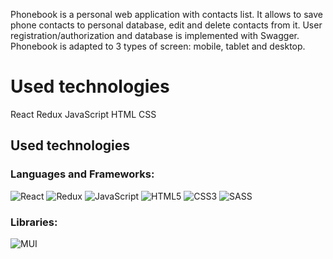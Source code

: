 Phonebook is a personal web application with contacts list. It allows to save phone contacts to personal database, edit and delete contacts from it. User registration/authorization and database is implemented with Swagger. Phonebook is adapted to 3 types of screen: mobile, tablet and desktop.

<h1>Used technologies</h1>
React
Redux
JavaScript
HTML
CSS

## Used technologies

### Languages and Frameworks:

![React](https://img.shields.io/badge/react-%2320232a.svg?style=for-the-badge&logo=react&logoColor=%2361DAFB)
![Redux](https://img.shields.io/badge/redux-%23593d88.svg?style=for-the-badge&logo=redux&logoColor=white)
![JavaScript](https://img.shields.io/badge/javascript-%23323330.svg?style=for-the-badge&logo=javascript&logoColor=%23F7DF1E)
![HTML5](https://img.shields.io/badge/html5-%23E34F26.svg?style=for-the-badge&logo=html5&logoColor=white)
![CSS3](https://img.shields.io/badge/css3-%231572B6.svg?style=for-the-badge&logo=css3&logoColor=white)
![SASS](https://img.shields.io/badge/SASS-hotpink.svg?style=for-the-badge&logo=SASS&logoColor=white)

### Libraries:

![MUI](https://img.shields.io/badge/MUI-%230081CB.svg?style=for-the-badge&logo=mui&logoColor=white)
